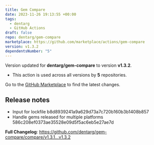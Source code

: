 ```yaml
---
title: Gem Compare
date: 2023-11-26 19:13:55 +00:00
tags:
  - dentarg
  - GitHub Actions
draft: false
repo: dentarg/gem-compare
marketplace: https://github.com/marketplace/actions/gem-compare
version: v1.3.2
dependentsNumber: "5"
---
```



Version updated for **dentarg/gem-compare** to version **v1.3.2**.
- This action is used across all versions by **5** repositories.

Go to the [GitHub Marketplace](https://github.com/marketplace/actions/gem-compare) to find the latest changes.

## Release notes

* Input for lockfile b8d8939241a9a629d73a7c720b160b3b1408b857
* Handle gems released for multiple platforms 586c208ef0373ae35528e09d5f5ac6eb5e27ae7d

**Full Changelog**: https://github.com/dentarg/gem-compare/compare/v1.3.1...v1.3.2
